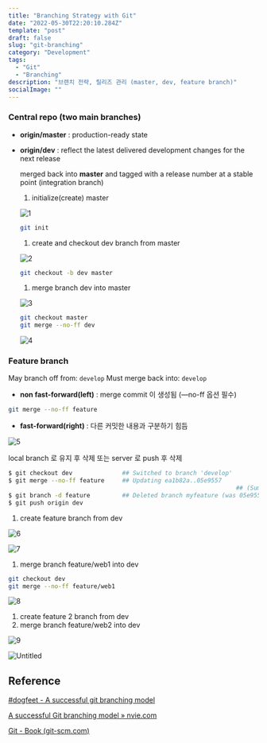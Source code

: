 ```yaml
---
title: "Branching Strategy with Git"
date: "2022-05-30T22:20:10.284Z"
template: "post"
draft: false
slug: "git-branching"
category: "Development"
tags:
  - "Git"
  - "Branching"
description: "브랜치 전략, 릴리즈 관리 (master, dev, feature branch)"
socialImage: ""
---
```


### Central repo (two main branches)

- **origin/master** : production-ready state
- **origin/dev** : reflect the latest delivered development changes for the next release
    
    merged back into **master** and tagged with a release number at a stable point (integration branch)
    
    1. initialize(create) master 
    
    ![1](/media/git-1.jpg)
    
    ```bash
    git init 
    ```
    
    1. create and checkout dev branch from master
    
    ![2](/media/git-2.jpg)
    
    ```bash
    git checkout -b dev master
    ```
    
    1. merge branch dev into master
    
    ![3](/media/git-3.jpg)

    
    ```bash
    git checkout master
    git merge --no-ff dev
    ```
    
    ![4](/media/git-4.jpg)
    

### Feature branch

May branch off from: `develop`
Must merge back into: `develop`

- **non fast-forward(left)** : merge commit 이 생성됨 (—no-ff 옵션 필수)

```bash
git merge --no-ff feature
```

- **fast-forward(right)** : 다른 커밋한 내용과 구분하기 힘듬

![5](/media/git-5.jpg)

local branch 로 유지 후 삭제 또는 server 로 push 후 삭제 

```bash
$ git checkout dev              ## Switched to branch 'develop'
$ git merge --no-ff feature     ## Updating ea1b82a..05e9557
																## (Summary of changes)
$ git branch -d feature         ## Deleted branch myfeature (was 05e9557).
$ git push origin dev
```

1. create feature branch from dev

![6](/media/git-6.jpg)

![7](/media/git-7.jpg)

1. merge branch feature/web1 into dev

```bash
git checkout dev
git merge --no-ff feature/web1
```

![8](/media/git-8.jpg)

1. create feature 2 branch from dev
2. merge branch feature/web2 into dev

![9](/media/git-9.jpg)

![Untitled](https://s3-us-west-2.amazonaws.com/secure.notion-static.com/6849951a-2496-4c24-91f8-0fe3e911b9f8/Untitled.png)

## Reference

[#dogfeet - A successful git branching model](https://dogfeet.github.io/articles/2011/a-successful-git-branching-model.html)

[A successful Git branching model » nvie.com](https://nvie.com/posts/a-successful-git-branching-model/)

[Git - Book (git-scm.com)](https://git-scm.com/book/ko/v2)